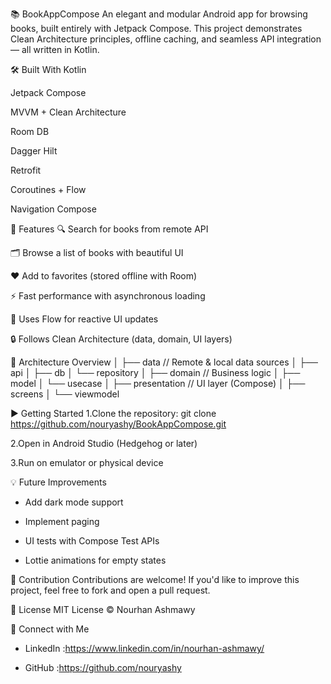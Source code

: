 📚 BookAppCompose
An elegant and modular Android app for browsing books, built entirely with Jetpack Compose. 
This project demonstrates Clean Architecture principles, offline caching, and seamless API integration — all written in Kotlin.

🛠️ Built With
Kotlin

Jetpack Compose

MVVM + Clean Architecture

Room DB

Dagger Hilt

Retrofit

Coroutines + Flow

Navigation Compose

📱 Features
🔍 Search for books from remote API

🗂️ Browse a list of books with beautiful UI

❤️ Add to favorites (stored offline with Room)

⚡ Fast performance with asynchronous loading

🔁 Uses Flow for reactive UI updates

🔒 Follows Clean Architecture (data, domain, UI layers)

🧠 Architecture Overview
│
├── data         // Remote & local data sources
│   ├── api
│   ├── db
│   └── repository
│
├── domain       // Business logic
│   ├── model
│   └── usecase
│
├── presentation // UI layer (Compose)
│   ├── screens
│   └── viewmodel

▶️ Getting Started
1.Clone the repository:
git clone https://github.com/nouryashy/BookAppCompose.git

2.Open in Android Studio (Hedgehog or later)

3.Run on emulator or physical device

💡 Future Improvements
* Add dark mode support
  
* Implement paging
  
* UI tests with Compose Test APIs
  
* Lottie animations for empty states

🤝 Contribution
Contributions are welcome! If you'd like to improve this project, feel free to fork and open a pull request.

📄 License
MIT License © Nourhan Ashmawy

🔗 Connect with Me
* LinkedIn :https://www.linkedin.com/in/nourhan-ashmawy/

* GitHub :https://github.com/nouryashy
